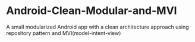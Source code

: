 # Android-Clean-Modular-and-MVI

A small modularized Android app with a clean architecture approach using repository pattern and MVI(model-intent-view)

















